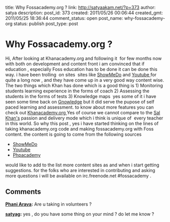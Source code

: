 title: Why Fossacademy.org ?
link: http://satyaakam.net/?p=373
author: satya
description: 
post_id: 373
created: 2011/05/26 00:06:44
created_gmt: 2011/05/25 18:36:44
comment_status: open
post_name: why-fossacademy-org
status: publish
post_type: post

# Why Fossacademy.org ?

Hi, After looking at Khanacademy.org and following it  for few months now with both on development and content front i am convinced that if education , especially Foss education has to be done it can be done this way. i have been trolling  on sites  sites like [ShowMeDo](http://showmedo.com/) and [ Youtube ](http://www.youtube.com/) for quite a long now , and they have come up in a very good way content wise. The two things which Khan has done which is a good thing is 1) Monitoring students learning experience in the forms of coach 2) Assessing the students in the forms of tests 3) Knowledge maps  yes some of it i have seen some time back on [ Gnowledge](http://www.gnowledge.org/) but it did serve the pupose of self paced learning and assessment. to know about more features you can check out [Khanacademy.org ](http://www.khanacademy.org/about) Yes of course we cannot compare to the [Sal Khan's](http://en.wikipedia.org/wiki/Salman_Khan_%28educator%29) passion and delivery mode which i think is unique of  every teacher in this world. So why this post , yes i have started thinking on the lines of taking khanacademy.org code and making fossacademy.org with Foss content. the content is going to come from the following sources 
* [ShowMeDo](http://showmedo.com/)
* [ Youtube ](http://www.youtube.com/)
* [ Phpacademy](http://www.phpacademy.org/)
  
would like to add to the list more content sites as and when i start getting suggestions. for the folks who are interested in contributing and asking more questions i will be available on irc.freenode.net #fossacademy .

## Comments

**[Phani Arava](#10 "2011-05-31 13:19:24"):** Are u taking in volunteers ?

**[satyag](#11 "2011-05-31 17:30:41"):** yes , do you have some thing on your mind ? do let me know ?

